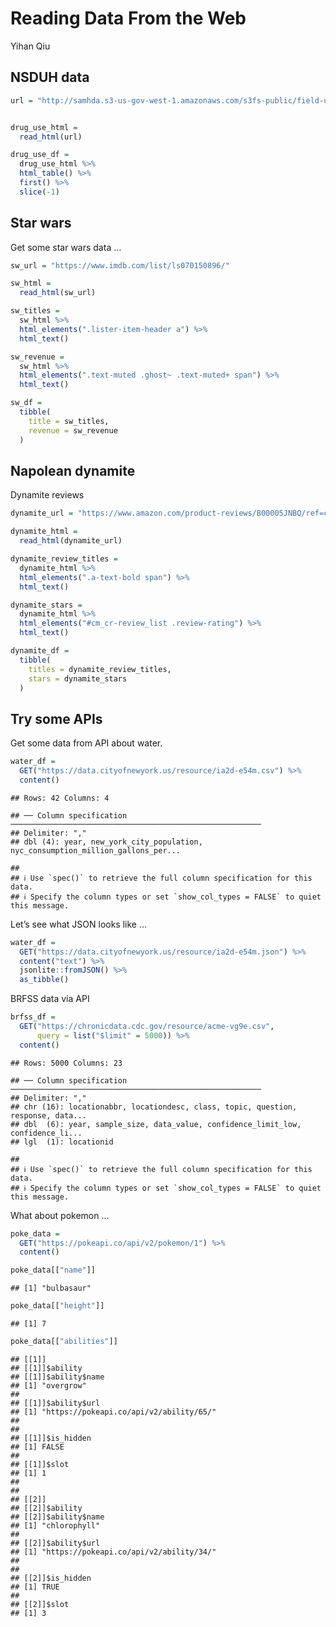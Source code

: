 Reading Data From the Web
================
Yihan Qiu

## NSDUH data

``` r
url = "http://samhda.s3-us-gov-west-1.amazonaws.com/s3fs-public/field-uploads/2k15StateFiles/NSDUHsaeShortTermCHG2015.htm"


drug_use_html =
  read_html(url)

drug_use_df =
  drug_use_html %>%
  html_table() %>%
  first() %>%
  slice(-1)
```

## Star wars

Get some star wars data …

``` r
sw_url = "https://www.imdb.com/list/ls070150896/"

sw_html = 
  read_html(sw_url)

sw_titles = 
  sw_html %>%
  html_elements(".lister-item-header a") %>%
  html_text()

sw_revenue = 
  sw_html %>%
  html_elements(".text-muted .ghost~ .text-muted+ span") %>%
  html_text()

sw_df =
  tibble(
    title = sw_titles,
    revenue = sw_revenue
  )
```

## Napolean dynamite

Dynamite reviews

``` r
dynamite_url = "https://www.amazon.com/product-reviews/B00005JNBQ/ref=cm_cr_arp_d_viewopt_rvwer?ie=UTF8&reviewerType=avp_only_reviews&sortBy=recent&pageNumber=1"

dynamite_html = 
  read_html(dynamite_url)

dynamite_review_titles =
  dynamite_html %>%
  html_elements(".a-text-bold span") %>%
  html_text()

dynamite_stars =
  dynamite_html %>%
  html_elements("#cm_cr-review_list .review-rating") %>%
  html_text()

dynamite_df =
  tibble(
    titles = dynamite_review_titles,
    stars = dynamite_stars
  )
```

## Try some APIs

Get some data from API about water.

``` r
water_df =
  GET("https://data.cityofnewyork.us/resource/ia2d-e54m.csv") %>%
  content()
```

    ## Rows: 42 Columns: 4

    ## ── Column specification ────────────────────────────────────────────────────────
    ## Delimiter: ","
    ## dbl (4): year, new_york_city_population, nyc_consumption_million_gallons_per...

    ## 
    ## ℹ Use `spec()` to retrieve the full column specification for this data.
    ## ℹ Specify the column types or set `show_col_types = FALSE` to quiet this message.

Let’s see what JSON looks like …

``` r
water_df =
  GET("https://data.cityofnewyork.us/resource/ia2d-e54m.json") %>%
  content("text") %>%
  jsonlite::fromJSON() %>%
  as_tibble()
```

BRFSS data via API

``` r
brfss_df = 
  GET("https://chronicdata.cdc.gov/resource/acme-vg9e.csv",
      query = list("$limit" = 5000)) %>%
  content()
```

    ## Rows: 5000 Columns: 23

    ## ── Column specification ────────────────────────────────────────────────────────
    ## Delimiter: ","
    ## chr (16): locationabbr, locationdesc, class, topic, question, response, data...
    ## dbl  (6): year, sample_size, data_value, confidence_limit_low, confidence_li...
    ## lgl  (1): locationid

    ## 
    ## ℹ Use `spec()` to retrieve the full column specification for this data.
    ## ℹ Specify the column types or set `show_col_types = FALSE` to quiet this message.

What about pokemon …

``` r
poke_data =
  GET("https://pokeapi.co/api/v2/pokemon/1") %>%
  content()

poke_data[["name"]]
```

    ## [1] "bulbasaur"

``` r
poke_data[["height"]]
```

    ## [1] 7

``` r
poke_data[["abilities"]]
```

    ## [[1]]
    ## [[1]]$ability
    ## [[1]]$ability$name
    ## [1] "overgrow"
    ## 
    ## [[1]]$ability$url
    ## [1] "https://pokeapi.co/api/v2/ability/65/"
    ## 
    ## 
    ## [[1]]$is_hidden
    ## [1] FALSE
    ## 
    ## [[1]]$slot
    ## [1] 1
    ## 
    ## 
    ## [[2]]
    ## [[2]]$ability
    ## [[2]]$ability$name
    ## [1] "chlorophyll"
    ## 
    ## [[2]]$ability$url
    ## [1] "https://pokeapi.co/api/v2/ability/34/"
    ## 
    ## 
    ## [[2]]$is_hidden
    ## [1] TRUE
    ## 
    ## [[2]]$slot
    ## [1] 3
